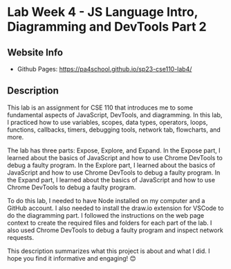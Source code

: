 # Lab Week 4 - JS Language Intro, Diagramming and DevTools Part 2

## Website Info
- Github Pages: https://pa4school.github.io/sp23-cse110-lab4/

## Description

This lab is an assignment for CSE 110 that introduces me to some fundamental aspects of JavaScript, DevTools, and diagramming. In this lab, I practiced how to use variables, scopes, data types, operators, loops, functions, callbacks, timers, debugging tools, network tab, flowcharts, and more.

The lab has three parts: Expose, Explore, and Expand. In the Expose part, I learned about the basics of JavaScript and how to use Chrome DevTools to debug a faulty program. In the Explore part, I learned about the basics of JavaScript and how to use Chrome DevTools to debug a faulty program. In the Expand part, I learned about the basics of JavaScript and how to use Chrome DevTools to debug a faulty program.

To do this lab, I needed to have Node installed on my computer and a GitHub account. I also needed to install the draw.io extension for VSCode to do the diagramming part. I followed the instructions on the web page context to create the required files and folders for each part of the lab. I also used Chrome DevTools to debug a faulty program and inspect network requests.

This description summarizes what this project is about and what I did. I hope you find it informative and engaging! 😊